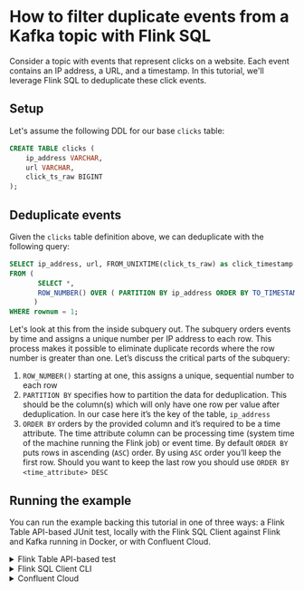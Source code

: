 # How to filter duplicate events from a Kafka topic with Flink SQL

Consider a topic with events that represent clicks on a website. Each event contains an IP address, a URL, and a timestamp.
In this tutorial, we'll leverage Flink SQL to deduplicate these click events.

## Setup

Let's assume the following DDL for our base `clicks` table:

```sql
CREATE TABLE clicks (
    ip_address VARCHAR,
    url VARCHAR,
    click_ts_raw BIGINT
);
```

## Deduplicate events

Given the `clicks` table definition above, we can deduplicate with the following query:

```sql
SELECT ip_address, url, FROM_UNIXTIME(click_ts_raw) as click_timestamp
FROM (
       SELECT *,
       ROW_NUMBER() OVER ( PARTITION BY ip_address ORDER BY TO_TIMESTAMP(FROM_UNIXTIME(click_ts_raw)) ) as rownum FROM clicks
      )
WHERE rownum = 1;
```

Let's look at this from the inside subquery out. The subquery orders events by time and assigns a unique number per IP address to each row. This process makes it possible to eliminate duplicate records where the row number is greater than one. Let’s discuss the critical parts of the subquery:

1. `ROW_NUMBER()` starting at one, this assigns a unique, sequential number to each row
2. `PARTITION BY` specifies how to partition the data for deduplication. This should be the column(s) which will only have one row per value after deduplication. In our case here it’s the key of the table, `ip_address`
3. `ORDER BY` orders by the provided column and it’s required to be a time attribute. The time attribute column can be processing time (system time of the machine running the Flink job) or event time. By default `ORDER BY` puts rows in ascending (`ASC`) order. By using `ASC` order you’ll keep the first row. Should you want to keep the last row you should use `ORDER BY <time_attribute> DESC`


## Running the example

You can run the example backing this tutorial in one of three ways: a Flink Table API-based JUnit test, locally with the Flink SQL Client 
against Flink and Kafka running in Docker, or with Confluent Cloud.

<details>
  <summary>Flink Table API-based test</summary>

  #### Prerequisites

  * Java 11, e.g., follow the OpenJDK installation instructions [here](https://openjdk.org/install/) if you don't have Java. 
  * Docker running via [Docker Desktop](https://docs.docker.com/desktop/) or [Docker Engine](https://docs.docker.com/engine/install/)

  #### Run the test

Run the following command to execute [FlinkSqlFindingDistinctTest#testFindDistinct](src/test/java/io/confluent/developer/FlinkSqlFindingDistinctTest.java):

  ```plaintext
  ./gradlew test
  ```

  The test starts Kafka and Schema Registry with [Testcontainers](https://testcontainers.com/), runs the Flink SQL commands
  above against a local Flink `StreamExecutionEnvironment`, and ensures that the deduplicated results are what we expect.
</details>

<details>
  <summary>Flink SQL Client CLI</summary>

  #### Prerequisites

  * Docker running via [Docker Desktop](https://docs.docker.com/desktop/) or [Docker Engine](https://docs.docker.com/engine/install/)
  * [Docker Compose](https://docs.docker.com/compose/install/). Ensure that the command `docker compose version` succeeds.

  #### Run the commands

  First, start Flink and Kafka:

  ```shell
  docker compose -f ./docker/docker-compose-flinksql.yml up -d
  ```

  Next, open the Flink SQL Client CLI:

  ```shell
  docker exec -it flink-sql-client sql-client.sh
  ```

  Finally, run following SQL statements to create the `clicks` table backed by Kafka running in Docker, populate it with
  test data, and run the deduplication query.

  ```sql
  CREATE TABLE clicks (
      ip_address VARCHAR, 
      url VARCHAR,
      click_ts_raw BIGINT
  ) WITH (
      'connector' = 'kafka',
      'topic' = 'clicks',
      'properties.bootstrap.servers' = 'broker:9092',
      'scan.startup.mode' = 'earliest-offset',
      'key.format' = 'raw',
      'key.fields' = 'ip_address',
      'value.format' = 'avro-confluent',
      'value.avro-confluent.url' = 'http://schema-registry:8081',
      'value.fields-include' = 'EXCEPT_KEY'
  );
  ```

  ```sql
  INSERT INTO clicks
  VALUES ( '10.0.0.1',  'https://acme.com/index.html',    1692812175),
         ( '10.0.0.12', 'https://amazon.com/index.html',  1692826575),
         ( '10.0.0.13', 'https://confluent/index.html',   1692826575),
         ( '10.0.0.1',  'https://acme.com/index.html',    1692812175),
         ( '10.0.0.12', 'https://amazon.com/index.html',  1692819375),
         ( '10.0.0.13', 'https://confluent/index.html',   1692826575);
  ```

  ```sql
  SELECT ip_address, url, FROM_UNIXTIME(click_ts_raw) as click_timestamp
  FROM (
         SELECT *,
         ROW_NUMBER() OVER ( PARTITION BY ip_address ORDER BY TO_TIMESTAMP(FROM_UNIXTIME(click_ts_raw)) ) as rownum FROM clicks
        )
  WHERE rownum = 1;
  ```

  The query output should look like this:

  ```plaintext
                     ip_address                            url                click_timestamp
                       10.0.0.1    https://acme.com/index.html            2023-08-23 17:36:15
                      10.0.0.13   https://confluent/index.html            2023-08-23 21:36:15
                      10.0.0.12  https://amazon.com/index.html            2023-08-23 19:36:15
  ```

  When you are finished, clean up the containers used for this tutorial by running:

  ```shell
  docker compose -f ./docker/docker-compose-flinksql.yml down
  ```

</details>

<details>
  <summary>Confluent Cloud</summary>

  #### Prerequisites

  * A [Confluent Cloud](https://confluent.cloud/signup) account
  * A Flink compute pool created in Confluent Cloud. Follow [this](https://docs.confluent.io/cloud/current/flink/get-started/quick-start-cloud-console.html) quick start to create one.

  #### Run the commands

  In the Confluent Cloud Console, navigate to your environment and then click the `Open SQL Workspace` button for the compute
  pool that you have created.

  Select the default catalog (Confluent Cloud environment) and database (Kafka cluster) to use with the dropdowns at the top right.

  Finally, run following SQL statements to create the `clicks` table, populate it with test data, and run the deduplication query.

  ```sql
  CREATE TABLE clicks (
      ip_address VARCHAR,
      url VARCHAR,
      click_ts_raw BIGINT
  );
  ```

  ```sql
  INSERT INTO clicks
  VALUES ( '10.0.0.1',  'https://acme.com/index.html',    1692812175),
         ( '10.0.0.12', 'https://amazon.com/index.html',  1692826575),
         ( '10.0.0.13', 'https://confluent/index.html',   1692826575),
         ( '10.0.0.1',  'https://acme.com/index.html',    1692812175),
         ( '10.0.0.12', 'https://amazon.com/index.html',  1692819375),
         ( '10.0.0.13', 'https://confluent/index.html',   1692826575);
  ```

  ```sql
  SELECT ip_address, url, FROM_UNIXTIME(click_ts_raw) as click_timestamp
  FROM (
         SELECT *,
         ROW_NUMBER() OVER ( PARTITION BY ip_address ORDER BY TO_TIMESTAMP(FROM_UNIXTIME(click_ts_raw)) ) as rownum FROM clicks
        )
  WHERE rownum = 1;
  ```

  The query output should look like this:

  ![](img/query-output.png)
